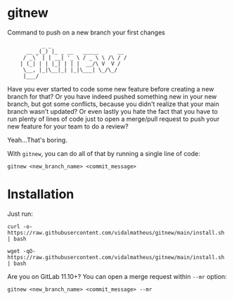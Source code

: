 # gitnew
Command to push on a new branch your first changes

```
           _ _
      __ _(_) |_ _ __   _____      __
     / _\` | | __| '_ \ / _ \ \ /\ / /
    | (_| | | |_| | | |  __/\ V  V /
     \__, |_|\__|_| |_|\___| \_/\_/
     |___/

```
Have you ever started to code some new feature before creating a new branch for that? Or you have indeed pushed something new in your new branch, but got some conflicts, because you didn't realize that your main branch wasn't updated? Or even lastly you hate the fact that you have to run plenty of lines of code just to open a merge/pull request to push your new feature for your team to do a review?

Yeah...That's boring.

With `gitnew`, you can do all of that by running a single line of code:

```
gitnew <new_branch_name> <commit_message>
```

# Installation

Just run:

```
curl -o- https://raw.githubusercontent.com/vidalmatheus/gitnew/main/install.sh | bash
```

```
wget -qO- https://raw.githubusercontent.com/vidalmatheus/gitnew/main/install.sh | bash
```

Are you on GitLab 11.10+? You can open a merge request within `--mr` option:

```
gitnew <new_branch_name> <commit_message> --mr
```

